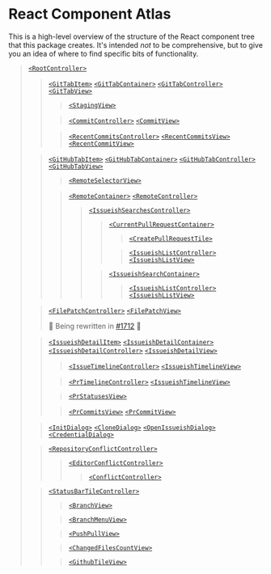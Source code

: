 # React Component Atlas

This is a high-level overview of the structure of the React component tree that this package creates. It's intended _not_ to be comprehensive, but to give you an idea of where to find specific bits of functionality.

> [`<RootController>`](/lib/controllers/root-controller.js)
>
> > [`<GitTabItem>`](/lib/items/git-tab-item.js)
> > [`<GitTabContainer>`](/lib/containers/git-tab-container.js)
> > [`<GitTabController>`](/lib/controllers/git-tab-controller.js)
> > [`<GitTabView>`](/lib/views/git-tab-view.js)
> >
> > > [`<StagingView>`](/lib/views/staging-view.js)
> > >
> >
> > > [`<CommitController>`](/lib/controllers/commit-controller.js)
> > > [`<CommitView>`](/lib/views/commit-view.js)
> >
> > > [`<RecentCommitsController>`](/lib/controllers/recent-commits-controller.js)
> > > [`<RecentCommitsView>` `<RecentCommitView>`](/lib/views/recent-commits-view.js)
> > >
>
> > [`<GitHubTabItem>`](/lib/items/github-tab-item.js)
> > [`<GitHubTabContainer>`](/lib/containers/github-tab-container.js)
> > [`<GitHubTabController>`](/lib/controllers/github-tab-controller.js)
> > [`<GitHubTabView>`](/lib/views/github-tab-view.js)
> >
> > > [`<RemoteSelectorView>`](/lib/views/remote-selector-view.js)
> > >
> >
> > > [`<RemoteContainer>`](/lib/containers/remote-container.js)
> > > [`<RemoteController>`](/lib/controllers/remote-controller.js)
> > >
> > > > [`<IssueishSearchesController>`](/lib/controllers/issueish-searches-controller.js)
> > > >
> > > > > [`<CurrentPullRequestContainer>`](/lib/containers/current-pull-request-container.js)
> > > > >
> > > > > > [`<CreatePullRequestTile>`](/lib/views/create-pull-request-tile.js)
> > > > > >
> > > > >
> > > > > > [`<IssueishListController>`](/lib/controllers/issueish-list-controller.js)
> > > > > > [`<IssueishListView>`](/lib/views/issueish-list-view.js)
> > > > > >
> > > >
> > > > > [`<IssueishSearchContainer>`](/lib/containers/issueish-search-container.js)
> > > > >
> > > > > > [`<IssueishListController>`](/lib/controllers/issueish-list-controller.js)
> > > > > > [`<IssueishListView>`](/lib/views/issueish-list-view.js)
> > > > > >
>
> > [`<FilePatchController>`](/lib/controllers/file-patch-controller.js)
> > [`<FilePatchView>`](/lib/views/file-patch-view.js)
> >
> > :construction: Being rewritten in [#1712](https://github.com/atom/github/pull/1512) :construction:
>
> > [`<IssueishDetailItem>`](/lib/items/issueish-detail-item.js)
> > [`<IssueishDetailContainer>`](/lib/containers/issueish-detail-container.js)
> > [`<IssueishDetailController>`](/lib/controllers/issueish-detail-controller.js)
> > [`<IssueishDetailView>`](/lib/controllers/issueish-detail-controller.js)
> >
> > > [`<IssueTimelineController>`](/lib/controllers/issue-timeline-controller.js)
> > > [`<IssueishTimelineView>`](/lib/views/issueish-timeline-view.js)
> >
> > > [`<PrTimelineController>`](/lib/controllers/pr-timeline-controller.js)
> > > [`<IssueishTimelineView>`](/lib/views/issueish-timeline-view.js)
> > >
> >
> > > [`<PrStatusesView>`](/lib/views/pr-statuses-view.js)
> > >
> >
> > > [`<PrCommitsView>`](/lib/views/pr-commits-view.js)
> > > [`<PrCommitView>`](/lib/views/pr-commit-view.js)
>
> > [`<InitDialog>`](/lib/views/init-dialog.js)
> > [`<CloneDialog>`](/lib/views/clone-dialog.js)
> > [`<OpenIssueishDialog>`](/lib/views/open-issueish-dialog.js)
> > [`<CredentialDialog>`](/lib/views/credential-dialog.js)
> >
>
> > [`<RepositoryConflictController>`](/lib/controllers/repository-conflict-controller.js)
> >
> > > [`<EditorConflictController>`](/lib/controllers/editor-conflict-controller.js)
> > >
> > > > [`<ConflictController>`](/lib/controllers/conflict-controller.js)
> > > >
>
> > [`<StatusBarTileController>`](/lib/controllers/status-bar-tile-controller.js)
> >
> > > [`<BranchView>`](/lib/views/branch-view.js)
> > >
> >
> > > [`<BranchMenuView>`](/lib/views/branch-menu-view.js)
> > >
> >
> > > [`<PushPullView>`](/lib/views/push-pull-view.js)
> > >
> >
> > > [`<ChangedFilesCountView>`](/lib/views/changed-files-count-view.js)
> > >
> >
> > > [`<GithubTileView>`](/lib/views/changed-files-count-view.js)
> > >
> >
> >
> >
